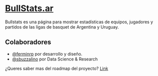 
# [BullStats.ar](https://bullstats.ar)

Bullstats es una página para mostrar estadísticas de equipos, jugadores y partidos de las ligas de basquet de Argentina y Uruguay.

## Colaboradores

- [@ferminrp](https://www.github.com/ferminrp) por desarrollo y diseño.
- [@sbuzzalino](https://www.github.com/sbuzzalino) por Data Science & Research

  
¿Queres saber mas del roadmap del proyecto? [Link](https://github.com/ferminrp/bullstats/wiki/Roadmap)


  